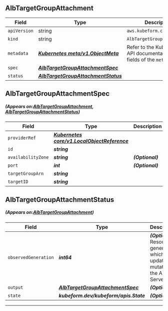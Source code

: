 ## AlbTargetGroupAttachment
| Field | Type | Description |
| ------ | ----- | ----------- |
| `apiVersion` | string | `aws.kubeform.com/v1alpha1` |
|    `kind` | string | `AlbTargetGroupAttachment` |
| `metadata` | ***[Kubernetes meta/v1.ObjectMeta](https://kubernetes.io/docs/reference/generated/kubernetes-api/v1.13/#objectmeta-v1-meta)***|Refer to the Kubernetes API documentation for the fields of the `metadata` field.|
| `spec` | ***[AlbTargetGroupAttachmentSpec](#AlbTargetGroupAttachmentSpec)***||
| `status` | ***[AlbTargetGroupAttachmentStatus](#AlbTargetGroupAttachmentStatus)***||
## AlbTargetGroupAttachmentSpec
##### (Appears on:[AlbTargetGroupAttachment](#AlbTargetGroupAttachment), [AlbTargetGroupAttachmentStatus](#AlbTargetGroupAttachmentStatus))
| Field | Type | Description |
| ------ | ----- | ----------- |
| `providerRef` | ***[Kubernetes core/v1.LocalObjectReference](https://kubernetes.io/docs/reference/generated/kubernetes-api/v1.13/#localobjectreference-v1-core)***||
| `id` | ***string***||
| `availabilityZone` | ***string***| ***(Optional)*** |
| `port` | ***int***| ***(Optional)*** |
| `targetGroupArn` | ***string***||
| `targetID` | ***string***||
## AlbTargetGroupAttachmentStatus
##### (Appears on:[AlbTargetGroupAttachment](#AlbTargetGroupAttachment))
| Field | Type | Description |
| ------ | ----- | ----------- |
| `observedGeneration` | ***int64***| ***(Optional)*** Resource generation, which is updated on mutation by the API Server.|
| `output` | ***[AlbTargetGroupAttachmentSpec](#AlbTargetGroupAttachmentSpec)***| ***(Optional)*** |
| `state` | ***kubeform.dev/kubeform/apis.State***| ***(Optional)*** |
---
